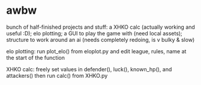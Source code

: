 # awbw

bunch of half-finished projects and stuff:
a XHKO calc (actually working and useful :D);
elo plotting;
a GUI to play the game with (need local assets);
structure to work around an ai (needs completely redoing, is v bulky & slow)


elo plotting:
run plot_elo() from eloplot.py and edit league, rules, name at the start of the function

XHKO calc:
freely set values in defender(), luck(), known_hp(), and attackers() then run calc() from XHKO.py
